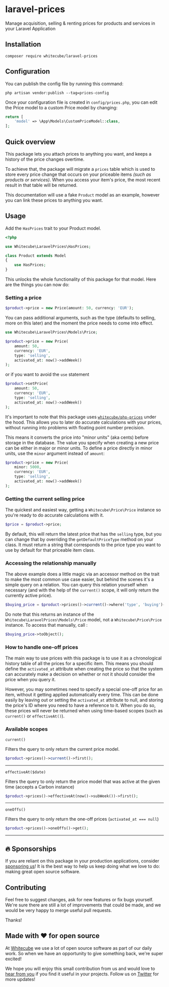 # laravel-prices
Manage acquisition, selling &amp; renting prices for products and services in your Laravel Application

## Installation

```shell
composer require whitecube/laravel-prices
```

## Configuration

You can publish the config file by running this command:

```shell
php artisan vendor:publish --tag=prices-config 
```

Once your configuration file is created in `config/prices.php`, you can edit the Price model to a custom Price model by changing:

```php
return [
    'model' => \App\Models\CustomPriceModel::class,
];
```

## Quick overview

This package lets you attach prices to anything you want, and keeps a history of the price changes overtime.

To achieve that, the package will migrate a `prices` table which is used to store every price change that occurs on your priceable items _(such as products or services)_. When you access your item's price, the most recent result in that table will be returned.

This documentation will use a fake `Product` model as an example, however you can link these prices to anything you want.
## Usage
Add the `HasPrices` trait to your Product model.

```php
<?php

use Whitecube\LaravelPrices\HasPrices;

class Product extends Model
{
    use HasPrices;
}
```

This unlocks the whole functionality of this package for that model. Here are the things you can now do:


### Setting a price

```php
$product->price = new Price(amount: 50, currency: 'EUR');
```

You can pass additional arguments, such as the type (defaults to selling, more on this later) and the moment the price needs to come into effect.

```php
use Whitecube\LaravelPrices\Models\Price;

$product->price = new Price(
    amount: 50, 
    currency: 'EUR', 
    type: 'selling', 
    activated_at: now()->addWeek()
);
```
or if you want to avoid the `use` statement

```php
$product->setPrice(
    amount: 50, 
    currency: 'EUR', 
    type: 'selling', 
    activated_at: now()->addWeek()
);
```

It's important to note that this package uses [`whitecube/php-prices`](https://github.com/whitecube/php-prices) under the hood. This allows you to later do accurate calculations with your prices, without running into problems with floating point number precision.

This means it converts the price into "minor units" (aka cents) before storage in the database. The value you specify when creating a new price can be either in major or minor units. To define a price directly in minor units, use the `minor` argument instead of `amount`:


```php
$product->price = new Price(
    minor: 5000, 
    currency: 'EUR', 
    type: 'selling', 
    activated_at: now()->addWeek()
);
```

### Getting the current selling price

The quickest and easiest way, getting a `Whitecube\Price\Price` instance so you're ready to do accurate calculations with it.
```php
$price = $product->price;
```

By default, this will return the latest price that has the `selling` type, but you can change that by overriding the `getDefaultPriceType` method on your class. It must return a string that corresponds to the price type you want to use by default for that priceable item class.

### Accessing the relationship manually

The above example does a little magic via an accessor method on the trait to make the most common use case easier, but behind the scenes it's a simple query on a relation. You can query this relation yourself when necessary (and with the help of the `current()` scope, it will only return the currently active price).

```php
$buying_price = $product->prices()->current()->where('type', 'buying')->first();
```

Do note that this returns an instance of the `Whitecube\LaravelPrices\Models\Price` model, not a `Whitecube\Price\Price` instance. 
To access that manually, call :

```php
$buying_price->toObject();
```

### How to handle one-off prices

The main way to use prices with this package is to use it as a chronological history table of all the prices for a specific item. This means you should define the `activated_at` attribute when creating the price so that the system can accurately make a decision on whether or not it should consider the price when you query it.

However, you may sometimes need to specify a special one-off price for an item, without it getting applied automatically every time. This can be done easily by leaving out or setting the `activated_at` attribute to null, and storing the price's ID where you need to have a reference to it. When you do so, these prices will never be returned when using time-based scopes (such as `current()` or `effectiveAt()`).

### Available scopes

`current()`

Filters the query to only return the current price model.

```php
$product->prices()->current()->first();
```

--- 

`effectiveAt($date)`

Filters the query to only return the price model that was active at the given time (accepts a Carbon instance)

```php
$product->prices()->effectiveAt(now()->subWeek())->first();
```

--- 

`oneOffs()`

Filters the query to only return the one-off prices (`activated_at === null`)
```php
$product->prices()->oneOffs()->get();
```

---

## 🔥 Sponsorships

If you are reliant on this package in your production applications, consider [sponsoring us](https://github.com/sponsors/whitecube)! It is the best way to help us keep doing what we love to do: making great open source software.

## Contributing

Feel free to suggest changes, ask for new features or fix bugs yourself. We're sure there are still a lot of improvements that could be made, and we would be very happy to merge useful pull requests.

Thanks!

## Made with ❤️ for open source

At [Whitecube](https://www.whitecube.be) we use a lot of open source software as part of our daily work.
So when we have an opportunity to give something back, we're super excited!

We hope you will enjoy this small contribution from us and would love to [hear from you](mailto:hello@whitecube.be) if you find it useful in your projects. Follow us on [Twitter](https://twitter.com/whitecube_be) for more updates!


